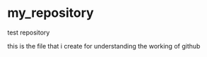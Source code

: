 # my_repository
test repository

this is the file that i create for understanding the working of github
